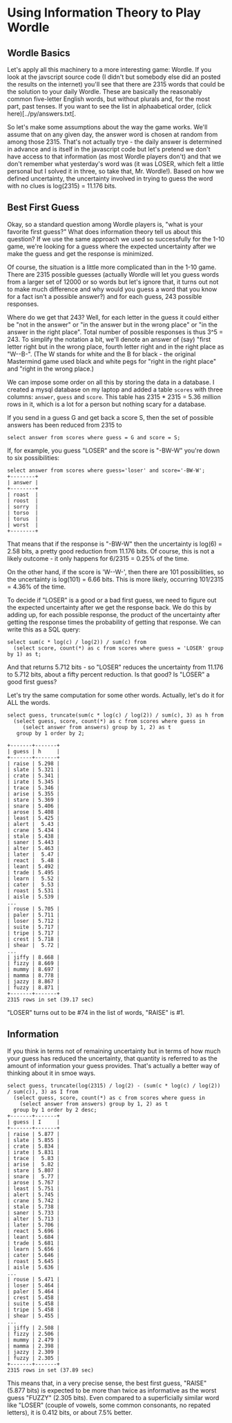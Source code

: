 # Using Information Theory to Play Wordle

## Wordle Basics

Let's apply all this machinery to a more interesting game: Wordle.  If you look at the javscript source code (I didn't but somebody else did an posted the results on the internet) you'll see that there are 2315 words that could be the solution to your daily Wordle.  These are basically the reasonably common five-letter English words, but without plurals and, for the most part, past tenses.  If you want to see the list in alphaabetical order, (click here)[../py/answers.txt[.

So let's make some assumptions about the way the game works.  We'll assume that on any given day, the answer word is chosen at random from among those 2315.  That's not actually trye - the daily answer is determined in advance and is itself in the javascript code but let's pretend we don't have access to that information (as most Wordle players don't) and that we don't remember what yesterday's word was (it was LOSER, which felt a little personal but I solved it in three, so take that, Mr. Wordle!).  Based on how we defined uncertainty, the uncertainty involved in trying to guess the word with no clues is log(2315) = 11.176 bits.

## Best First Guess

Okay, so a standard question among Wordle players is, "what is your favorite first guess?"  What does information theory tell us about this question?  If we use the same approach we used so successfully for the 1-10 game, we're looking for a guess where the expected uncertainty after we make the guess and get the response is minimized.

Of course, the situation is a little more complicated than in the 1-10 game.  There are 2315 possible guesses (actually Wordle will let you guess words from a larger set of 12000 or so words but let's ignore that, it turns out not to make much difference and why would you guess a word that you know for a fact isn't a possible answer?) and for each guess, 243 possible responses.

Where do we get that 243?  Well, for each letter in the guess it could either be "not in the answer" or "in the answer but in the wrong place" or "in the answer in the right place".  Total number of possible responses is thus 3^5 = 243.  To simplify the notation a bit, we'll denote an answer of (say) "first letter right but in the wrong place, fourth letter right and in the right place as "W--B-".  (The W stands for white and the B for black - the original Mastermind game used black and white pegs for "right in the right place" and "right in the wrong place.)

We can impose some order on all this by storing the data in a database. I created a mysql database on my laptop and added a table `scores` with three columns: `answer`, `guess` and `score`.  This table has 2315 * 2315 = 5.36 million rows in it, which is a lot for a person but nothing scary for a database.

If you send in a guess G and get back a score S, then the set of possible answers has been reduced from 2315 to

```
select answer from scores where guess = G and score = S;
```

If, for example, you guess "LOSER" and the score is "-BW-W" you're down to six possibilities:


```
select answer from scores where guess='loser' and score='-BW-W';
+--------+
| answer |
+--------+
| roast  |
| roost  |
| sorry  |
| torso  |
| torus  |
| worst  |
+--------+
```
That means that if the response is "-BW-W" then the uncertainty is log(6) = 2.58 bits, a pretty good reduction from 11.176 bits.  Of course, this is not a likely outcome - it only happens for 6/2315 = 0.25% of the time.

On the other hand, if the score is 'W--W-', then there are 101 possibilities, so the uncertainty is log(101) = 6.66 bits.  This is more likely, occurring 101/2315 = 4.36% of the time.

To decide if "LOSER" is a good or a bad first guess, we need to figure out the expected uncertainty after we get the response back.  We do this by adding up, for each possible response, the product of the uncertainty after getting the response times the probability of getting that response.  We can write this as a SQL query:

```
select sum(c * log(c) / log(2)) / sum(c) from
  (select score, count(*) as c from scores where guess = 'LOSER' group by 1) as t;
```
And that returns 5.712 bits - so "LOSER" reduces the uncertainty from 11.176 to 5.712 bits, about a fifty percent reduction.  Is that good?  Is "LOSER" a good first guess?

Let's try the same computation for some other words.  Actually, let's do it for ALL the words.

```
select guess, truncate(sum(c * log(c) / log(2)) / sum(c), 3) as h from
  (select guess, score, count(*) as c from scores where guess in
     (select answer from answers) group by 1, 2) as t
   group by 1 order by 2;

+-------+-------+
| guess | h     |
+-------+-------+
| raise | 5.298 |
| slate | 5.321 |
| crate | 5.341 |
| irate | 5.345 |
| trace | 5.346 |
| arise | 5.355 |
| stare | 5.369 |
| snare | 5.406 |
| arose | 5.408 |
| least | 5.425 |
| alert |  5.43 |
| crane | 5.434 |
| stale | 5.438 |
| saner | 5.443 |
| alter | 5.463 |
| later |  5.47 |
| react |  5.48 |
| leant | 5.492 |
| trade | 5.495 |
| learn |  5.52 |
| cater |  5.53 |
| roast | 5.531 |
| aisle | 5.539 |
...
| rouse | 5.705 |
| paler | 5.711 |
| loser | 5.712 |
| suite | 5.717 |
| tripe | 5.717 |
| crest | 5.718 |
| shear |  5.72 |
...
| jiffy | 8.668 |
| fizzy | 8.669 |
| mummy | 8.697 |
| mamma | 8.778 |
| jazzy | 8.867 |
| fuzzy | 8.871 |
+-------+-------+
2315 rows in set (39.17 sec)
```

"LOSER" turns out to be #74 in the list of words, "RAISE" is #1.

## Information

If you think in terms not of remaining uncertainty but in terms of how much your guess has reduced the uncertainty, that quantity is referred to as the amount of information your guess provides.  That's actually a better way of thinking about it in smoe ways.  

```
select guess, truncate(log(2315) / log(2) - (sum(c * log(c) / log(2))  / sum(c)), 3) as I from
  (select guess, score, count(*) as c from scores where guess in
    (select answer from answers) group by 1, 2) as t
  group by 1 order by 2 desc;
+-------+-------+
| guess | I     |
+-------+-------+
| raise | 5.877 |
| slate | 5.855 |
| crate | 5.834 |
| irate | 5.831 |
| trace |  5.83 |
| arise |  5.82 |
| stare | 5.807 |
| snare |  5.77 |
| arose | 5.767 |
| least | 5.751 |
| alert | 5.745 |
| crane | 5.742 |
| stale | 5.738 |
| saner | 5.733 |
| alter | 5.713 |
| later | 5.706 |
| react | 5.696 |
| leant | 5.684 |
| trade | 5.681 |
| learn | 5.656 |
| cater | 5.646 |
| roast | 5.645 |
| aisle | 5.636 |
...
| rouse | 5.471 |
| loser | 5.464 |
| paler | 5.464 |
| crest | 5.458 |
| suite | 5.458 |
| tripe | 5.458 |
| shear | 5.455 |
...
| jiffy | 2.508 |
| fizzy | 2.506 |
| mummy | 2.479 |
| mamma | 2.398 |
| jazzy | 2.309 |
| fuzzy | 2.305 |
+-------+-------+
2315 rows in set (37.89 sec)
```

This means that, in a very precise sense, the best first guess, "RAISE" (5.877 bits) is expected to be more than twice as informative as the worst guess "FUZZY" (2.305 bits).  Even compared to a superficially similar word like "LOSER" (couple of vowels, some common consonants, no repated letters), it is 0.412 bits, or about 7.5% better.


